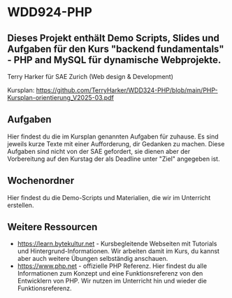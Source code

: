 # WDD924-PHP
Dieses Projekt enthält Demo Scripts, Slides und Aufgaben für den Kurs "backend fundamentals" - PHP and MySQL für dynamische Webprojekte.
---
Terry Harker für SAE Zurich (Web design & Development)

Kursplan: https://github.com/TerryHarker/WDD324-PHP/blob/main/PHP-Kursplan-orientierung_V2025-03.pdf

## Aufgaben
Hier findest du die im Kursplan genannten Aufgaben für zuhause. Es sind jeweils kurze Texte mit einer Aufforderung, dir Gedanken zu machen. Diese Aufgaben sind nicht von der SAE gefordert, sie dienen aber der Vorbereitung auf den Kurstag der als Deadline unter "Ziel" angegeben ist.

## Wochenordner
Hier findest du die Demo-Scripts und Materialien, die wir im Unterricht erstellen.

## Weitere Ressourcen
- https://learn.bytekultur.net - Kursbegleitende Webseiten mit Tutorials und Hintergrund-Informationen. Wir arbeiten damit im Kurs, du kannst aber auch weitere Übungen selbständig anschauen.
- https://www.php.net - offizielle PHP Referenz. Hier findest du alle Informationen zum Konzept und eine Funktionsreferenz von den Entwicklern von PHP. Wir nutzen im Unterricht hin und wieder die Funktionsreferenz.
